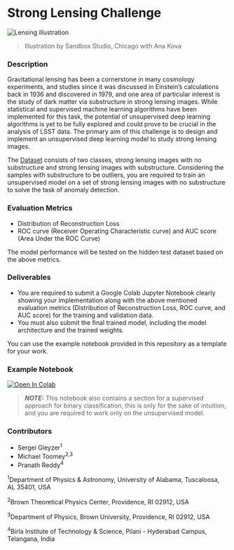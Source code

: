 # Strong Lensing Challenge

![Lensing illustration](https://github.com/ML4SCIHackathon/ML4SCI/blob/main/GravitationalLensingChallenge/gitimage.jpg)

> Illustration by Sandbox Studio, Chicago with Ana Kova

### Description

Gravitational lensing has been a cornerstone in many cosmology experiments, and studies since it was discussed in Einstein’s calculations back in 1936 and discovered in 1979, and one area of particular interest is the study of dark matter via substructure in strong lensing images. While statistical and supervised machine learning algorithms have been implemented for this task, the potential of unsupervised deep learning algorithms is yet to be fully explored and could prove to be crucial in the analysis of LSST data. The primary aim of this challenge is to design and implement an unsupervised deep learning model to study strong lensing images.

The [Dataset](https://github.com/ML4SCI-SLC/SLC_Data) consists of two classes, strong lensing images with no substructure and strong lensing images with substructure. Considering the samples with substructure to be outliers, you are required to train an unsupervised model on a set of strong lensing images with no substructure to solve the task of anomaly detection.

### Evaluation Metrics

* Distribution of Reconstruction Loss
* ROC curve (Receiver Operating Characteristic curve) and AUC score (Area Under the ROC Curve)   

The model performance will be tested on the hidden test dataset based on the above metrics.

### Deliverables 

* You are required to submit a Google Colab Jupyter Notebook clearly showing your implementation along with the above mentioned evaluation metrics (Distribution of Reconstruction Loss, ROC curve, and AUC score) for the training and validation data.
* You must also submit the final trained model, including the model architecture and the trained weights.

You can use the example notebook provided in this repository as a template for your work. 

### Example Notebook 

[![Open In Colab](https://colab.research.google.com/assets/colab-badge.svg)](https://colab.research.google.com/github/ML4SCIHackathon/ML4SCI/blob/main/GravitationalLensingChallenge/StrongLensingChallenge.ipynb)

> **_NOTE:_**  This notebook also contains a section for a supervised approach for binary classification, this is only for the sake of intuition, and you are required to work only on the unsupervised model.

### Contributors

* Sergei Gleyzer<sup>1</sup>
* Michael Toomey<sup>2,3</sup>
* Pranath Reddy<sup>4</sup>

<sup>1</sup>Department of Physics & Astronomy, University of Alabama, Tuscaloosa, AL 35401, USA

<sup>2</sup>Brown Theoretical Physics Center, Providence, RI 02912, USA

<sup>3</sup>Department of Physics, Brown University, Providence, RI 02912, USA

<sup>4</sup>Birla Institute of Technology & Science, Pilani - Hyderabad Campus, Telangana, India
